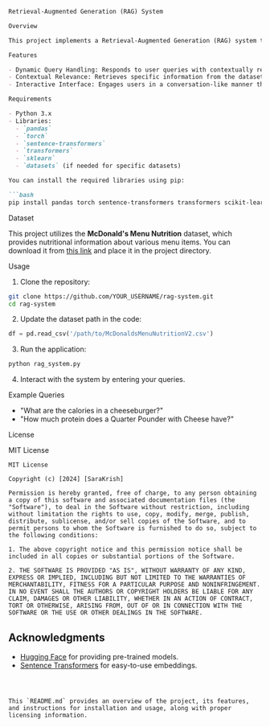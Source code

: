  
```markdown
Retrieval-Augmented Generation (RAG) System

Overview

This project implements a Retrieval-Augmented Generation (RAG) system that combines information retrieval and generative modeling to answer user queries based on a nutritional dataset. The system uses Sentence Transformers for embedding retrieval and T5 for generating coherent responses.

Features

- Dynamic Query Handling: Responds to user queries with contextually relevant answers.
- Contextual Relevance: Retrieves specific information from the dataset to enhance response accuracy.
- Interactive Interface: Engages users in a conversation-like manner through an interactive loop.

Requirements

- Python 3.x
- Libraries:
  - `pandas`
  - `torch`
  - `sentence-transformers`
  - `transformers`
  - `sklearn`
  - `datasets` (if needed for specific datasets)

You can install the required libraries using pip:

```bash
pip install pandas torch sentence-transformers transformers scikit-learn datasets
```

Dataset

This project utilizes the **McDonald's Menu Nutrition** dataset, which provides nutritional information about various menu items. You can download it from [this link](https://www.kaggle.com/datasets/joebeachcapital/mcdonalds-nutrition/data) and place it in the project directory.

 Usage

1. Clone the repository:

```bash
git clone https://github.com/YOUR_USERNAME/rag-system.git
cd rag-system
```

2. Update the dataset path in the code:

```python
df = pd.read_csv('/path/to/McDonaldsMenuNutritionV2.csv')
```

3. Run the application:

```bash
python rag_system.py
```

4. Interact with the system by entering your queries.

Example Queries

- "What are the calories in a cheeseburger?"
- "How much protein does a Quarter Pounder with Cheese have?"

 License

MIT License

```
MIT License

Copyright (c) [2024] [SaraKrish]

Permission is hereby granted, free of charge, to any person obtaining a copy of this software and associated documentation files (the "Software"), to deal in the Software without restriction, including without limitation the rights to use, copy, modify, merge, publish, distribute, sublicense, and/or sell copies of the Software, and to permit persons to whom the Software is furnished to do so, subject to the following conditions:

1. The above copyright notice and this permission notice shall be included in all copies or substantial portions of the Software.

2. THE SOFTWARE IS PROVIDED "AS IS", WITHOUT WARRANTY OF ANY KIND, EXPRESS OR IMPLIED, INCLUDING BUT NOT LIMITED TO THE WARRANTIES OF MERCHANTABILITY, FITNESS FOR A PARTICULAR PURPOSE AND NONINFRINGEMENT. IN NO EVENT SHALL THE AUTHORS OR COPYRIGHT HOLDERS BE LIABLE FOR ANY CLAIM, DAMAGES OR OTHER LIABILITY, WHETHER IN AN ACTION OF CONTRACT, TORT OR OTHERWISE, ARISING FROM, OUT OF OR IN CONNECTION WITH THE SOFTWARE OR THE USE OR OTHER DEALINGS IN THE SOFTWARE.
```

## Acknowledgments

- [Hugging Face](https://huggingface.co/) for providing pre-trained models.
- [Sentence Transformers](https://www.sbert.net/) for easy-to-use embeddings.

```

 

This `README.md` provides an overview of the project, its features, and instructions for installation and usage, along with proper licensing information.

